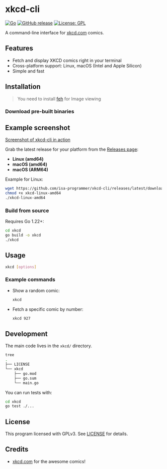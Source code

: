 # xkcd-cli

[![Go](https://img.shields.io/badge/Go-1.22-blue)](https://golang.org)
[![GitHub release](https://img.shields.io/github/v/release/isa-programmer/xkcd-cli)](https://github.com/isa-programmer/xkcd-cli/releases)
[![License: GPL](https://img.shields.io/badge/License-GPL-blue.svg)](LICENSE)

A command-line interface for [xkcd.com](https://xkcd.com/) comics.

## Features

- Fetch and display XKCD comics right in your terminal
- Cross-platform support: Linux, macOS (Intel and Apple Silicon)
- Simple and fast

## Installation
>You need to install [feh](https://github.com/derf/feh) for Image viewing
### Download pre-built binaries

## Example screenshot
[Screenshot of xkcd-cli in action](assets/example.png)

Grab the latest release for your platform from the [Releases page](https://github.com/isa-programmer/xkcd-cli/releases):
- **Linux (amd64)**
- **macOS (amd64)**
- **macOS (ARM64)**

Example for Linux:

```sh
wget https://github.com/isa-programmer/xkcd-cli/releases/latest/download/xkcd-linux-amd64
chmod +x xkcd-linux-amd64
./xkcd-linux-amd64
```

### Build from source

Requires Go 1.22+:

```sh
cd xkcd
go build -o xkcd
./xkcd
```

## Usage

```sh
xkcd [options]
```

### Example commands

- Show a random comic:

  ```sh
  xkcd
  ```

- Fetch a specific comic by number:

  ```sh
  xkcd 927
  ```

## Development

The main code lives in the `xkcd/` directory.

```sh
tree
.
├── LICENSE
└── xkcd
    ├── go.mod
    ├── go.sum
    └── main.go
```

You can run tests with:

```sh
cd xkcd
go test ./...
```

## License

This program licensed with GPLv3. See [LICENSE](LICENSE) for details.

## Credits

- [xkcd.com](https://xkcd.com/) for the awesome comics!
